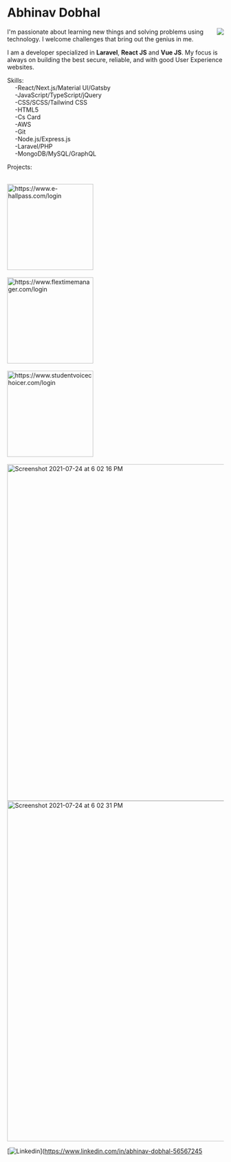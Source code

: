 <h1>Abhinav Dobhal</h1>
<img align="right" src="https://github-readme-stats.vercel.app/api?username=abhinavdobhal&theme=react&show_icons=true&count_private=true&hide=contribs" />

<p>
  I'm passionate about learning new things and solving problems using technology. I welcome challenges that bring out the genius in me.</p>
  <p>I am a  developer specialized in <b>Laravel</b>, <b>React JS</b> and <b>Vue JS</b>. My focus is always on building the best secure, 
reliable, and with good User Experience websites.</p>

Skills:<br>
&emsp;    -React/Next.js/Material UI/Gatsby<br>
&emsp;    -JavaScript/TypeScript/jQuery<br>
&emsp;    -CSS/SCSS/Tailwind CSS<br>
&emsp;    -HTML5<br>
&emsp;    -Cs Card<br>
&emsp;    -AWS<br>
&emsp;    -Git<br>
&emsp;    -Node.js/Express.js<br>
&emsp;    -Laravel/PHP<br>
&emsp;    -MongoDB/MySQL/GraphQL<br>


Projects:<br><br>

<img width="200" alt="https://www.e-hallpass.com/login" src="https://www.e-hallpass.com/images/logo.png?raw=true"><br><br>
<img width="200" alt="https://www.flextimemanager.com/login" src="https://www.flextimemanager.com/assets/images/logo.png"><br><br>
<img width="200" alt="https://www.studentvoicechoicer.com/login" src="https://www.studentvoicechoicer.com/media/img/Voice-Choicer.png"><br><br>
<img width="782" alt="Screenshot 2021-07-24 at 6 02 16 PM" src="https://user-images.githubusercontent.com/35193029/126868583-1f708bfa-81bf-4a13-bc14-1b1d9eec7fdb.png">
<img width="791" alt="Screenshot 2021-07-24 at 6 02 31 PM" src="https://user-images.githubusercontent.com/35193029/126868585-25db3de6-d2c1-487b-919f-0447c0284745.png"><br>


[![Linkedin](https://img.shields.io/badge/-LinkedIn-blue?style=flat&logo=Linkedin&logoColor=white)](https://www.linkedin.com/in/abhinav-dobhal-56567245<br/><br/>



<!--
**AbhinavDobhal/abhinavdobhal** is a ✨ _special_ ✨ repository because its `README.md` (this file) appears on your GitHub profile.
-->
